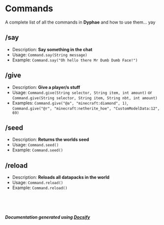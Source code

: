 # Commands
A complete list of all the commands in **Dyphae** and how to use them... yay
<br>

## /say
- Description: **Say something in the chat**
- Usage:
`Command.say(String message)`
- Example:
`Command.say("Oh hello there Mr Dumb Dumb Face!")`

## /give
- Description: **Give a player/s stuff**
- Usage:
`Command.give(String selector, String item, int amount)` or `Command.give(String selector, String item, String nbt, int amount)`
- Examples:
`Command.give("@a", "minecraft:diamond", 1)`, <br>
`Command.give("@r", "minecraft:netherite_hoe", "CustomModelData:12", 69)`

## /seed
- Description: **Returns the worlds seed**
- Usage:
`Command.seed()`
- Example:
`Command.seed()`

## /reload
- Description: **Reloads all datapacks in the world**
- Usage:
`Command.reload()`
- Example:
`Command.reload()`

<br>
<br>
<br>

***Documentation generated using [Docsify](https://docsify.js.org/#/)***